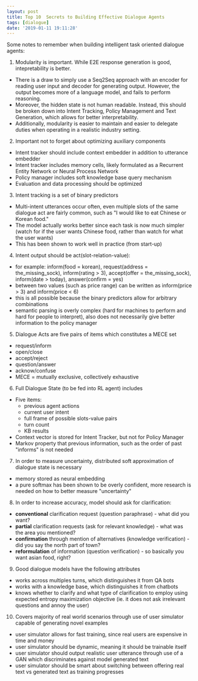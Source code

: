```yaml
---
layout: post
title: Top 10  Secrets to Building Effective Dialogue Agents
tags: [dialogue]
date: '2019-01-11 19:11:28'
---
```


Some notes to remember when building intelligent task oriented dialogue agents:

<!--kg-card-begin: markdown-->
1. Modularity is important. While E2E response generation is good, intepretability is better.
  - There is a draw to simply use a Seq2Seq approach with an encoder for reading user input and decoder for generating output. However, the output becomes more of a language model, and fails to perform reasoning.
  - Moreover, the hidden state is not human readable. Instead, this should be broken down into Intent Tracking, Policy Management and Text Generation, which allows for better interpretability.
  - Additionally, modularity is easier to maintain and easier to delegate duties when operating in a realistic industry setting.
2. Important not to forget about optimizing auxiliary components
  - Intent tracker should include context embedder in addition to utterance embedder
  - Intent tracker includes memory cells, likely formulated as a Recurrent Entity Network or Neural Process Network
  - Policy manager includes soft knowledge base query mechanism
  - Evaluation and data processing should be optimized
3. Intent tracking is a set of binary predictors
  - Multi-intent utterances occur often, even multiple slots of the same dialogue act are fairly common, such as "I would like to eat Chinese or Korean food."
  - The model actually works better since each task is now much simpler (watch for if the user wants Chinese food, rather than watch for what the user wants)
  - This has been shown to work well in practice (from start-up)
4. Intent output should be act(slot-relation-value):
  - for example: inform(food = korean), request(address = the\_missing\_sock), inform(rating \> 3), accept(offer = the\_missing\_sock), inform(date \> today), answer(confirm = yes)
  - between two values (such as price range) can be written as inform(price \> 3) and inform(price \< 6)
  - this is all possible because the binary predictors allow for arbitrary combinations
  - semantic parsing is overly complex (hard for machines to perform and hard for people to interpret), also does not necessarily give better information to the policy manager
5. Dialogue Acts are five pairs of items which constitutes a MECE set
  - request/inform
  - open/close
  - accept/reject
  - question/answer
  - acknow/confuse
  - MECE = mutually exclusive, collectively exhaustive
6. Full Dialogue State (to be fed into RL agent) includes
  - Five items:
    - previous agent actions
    - current user intent
    - full frame of possible slots-value pairs
    - turn count
    - KB results
  - Context vector is stored for Intent Tracker, but not for Policy Manager
  - Markov property that previous information, such as the order of past "informs" is not needed
7. In order to measure uncertainty, distributed soft approximation of dialogue state is necessary
  - memory stored as neural embedding
  - a pure softmax has been shown to be overly confident, more research is needed on how to better measure "uncertainty"
8. In order to increase accuracy, model should ask for clarification:
  - **conventional** clarification request (question paraphrase) - what did you want?
  - **partial** clarification requests (ask for relevant knowledge) - what was the area you mentioned?
  - **confirmation** through mention of alternatives (knowledge verification) - did you say the north part of town?
  - **reformulation** of information (question verification) - so basically you want asian food, right?
9. Good dialogue models have the following attributes
  - works across multiples turns, which distinguishes it from QA bots
  - works with a knowledge base, which distinguishes it from chatbots
  - knows whether to clarify and what type of clarification to employ using expected entropy maximization objective (ie. it does not ask irrelevant questions and annoy the user)
10. Covers majority of real world scenarios through use of user simulator capable of generating novel examples
  - user simulator allows for fast training, since real users are expensive in time and money
  - user simulator should be dynamic, meaning it should be trainable itself
  - user simulator should output realistic user utterance through use of a GAN which discriminates against model generated text
  - user simulator should be smart about switching between offering real text vs generated text as training progresses
<!--kg-card-end: markdown-->